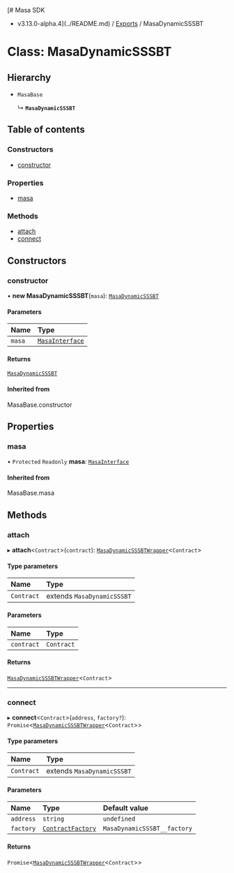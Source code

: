 [# Masa SDK
 - v3.13.0-alpha.4](../README.md) / [Exports](../modules.md) / MasaDynamicSSSBT

# Class: MasaDynamicSSSBT

## Hierarchy

- `MasaBase`

  ↳ **`MasaDynamicSSSBT`**

## Table of contents

### Constructors

- [constructor](MasaDynamicSSSBT.md#constructor)

### Properties

- [masa](MasaDynamicSSSBT.md#masa)

### Methods

- [attach](MasaDynamicSSSBT.md#attach)
- [connect](MasaDynamicSSSBT.md#connect)

## Constructors

### constructor

• **new MasaDynamicSSSBT**(`masa`): [`MasaDynamicSSSBT`](MasaDynamicSSSBT.md)

#### Parameters

| Name | Type |
| :------ | :------ |
| `masa` | [`MasaInterface`](../interfaces/MasaInterface.md) |

#### Returns

[`MasaDynamicSSSBT`](MasaDynamicSSSBT.md)

#### Inherited from

MasaBase.constructor

## Properties

### masa

• `Protected` `Readonly` **masa**: [`MasaInterface`](../interfaces/MasaInterface.md)

#### Inherited from

MasaBase.masa

## Methods

### attach

▸ **attach**\<`Contract`\>(`contract`): [`MasaDynamicSSSBTWrapper`](MasaDynamicSSSBTWrapper.md)\<`Contract`\>

#### Type parameters

| Name | Type |
| :------ | :------ |
| `Contract` | extends `MasaDynamicSSSBT` |

#### Parameters

| Name | Type |
| :------ | :------ |
| `contract` | `Contract` |

#### Returns

[`MasaDynamicSSSBTWrapper`](MasaDynamicSSSBTWrapper.md)\<`Contract`\>

___

### connect

▸ **connect**\<`Contract`\>(`address`, `factory?`): `Promise`\<[`MasaDynamicSSSBTWrapper`](MasaDynamicSSSBTWrapper.md)\<`Contract`\>\>

#### Type parameters

| Name | Type |
| :------ | :------ |
| `Contract` | extends `MasaDynamicSSSBT` |

#### Parameters

| Name | Type | Default value |
| :------ | :------ | :------ |
| `address` | `string` | `undefined` |
| `factory` | [`ContractFactory`](ContractFactory.md) | `MasaDynamicSSSBT__factory` |

#### Returns

`Promise`\<[`MasaDynamicSSSBTWrapper`](MasaDynamicSSSBTWrapper.md)\<`Contract`\>\>
